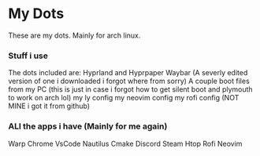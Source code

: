# My Dots
These are my dots. Mainly for arch linux.

### Stuff i use
The dots included are:
Hyprland and Hyprpaper
Waybar (A severly edited version of one i downloaded i forgot where from sorry)
A couple boot files from my PC (this is just in case i forgot how to get silent boot and plymouth to work on arch lol)
my ly config 
my neovim config
my rofi config (NOT MINE i got it from github)

### ALl the apps i have (Mainly for me again)
Warp
Chrome 
VsCode
Nautilus
Cmake
Discord
Steam 
Htop
Rofi 
Neovim
